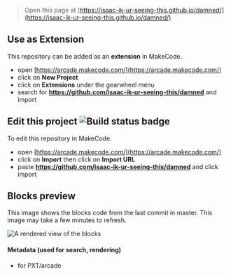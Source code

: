  


> Open this page at [https://isaac-ik-ur-seeing-this.github.io/damned/](https://isaac-ik-ur-seeing-this.github.io/damned/)

## Use as Extension

This repository can be added as an **extension** in MakeCode.

* open [https://arcade.makecode.com/](https://arcade.makecode.com/)
* click on **New Project**
* click on **Extensions** under the gearwheel menu
* search for **https://github.com/isaac-ik-ur-seeing-this/damned** and import

## Edit this project ![Build status badge](https://github.com/isaac-ik-ur-seeing-this/damned/workflows/MakeCode/badge.svg)

To edit this repository in MakeCode.

* open [https://arcade.makecode.com/](https://arcade.makecode.com/)
* click on **Import** then click on **Import URL**
* paste **https://github.com/isaac-ik-ur-seeing-this/damned** and click import

## Blocks preview

This image shows the blocks code from the last commit in master.
This image may take a few minutes to refresh.

![A rendered view of the blocks](https://github.com/isaac-ik-ur-seeing-this/damned/raw/master/.github/makecode/blocks.png)

#### Metadata (used for search, rendering)

* for PXT/arcade
<script src="https://makecode.com/gh-pages-embed.js"></script><script>makeCodeRender("{{ site.makecode.home_url }}", "{{ site.github.owner_name }}/{{ site.github.repository_name }}");</script>
